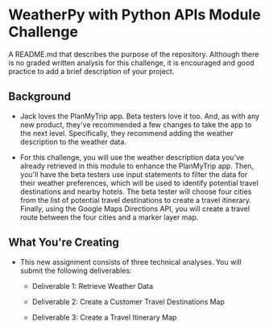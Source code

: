 # WeatherPy with Python APIs Module Challenge

A README.md that describes the purpose of the repository. Although there is no graded written analysis for this challenge, it is encouraged and good practice to add a brief description of your project.


## Background
- Jack loves the PlanMyTrip app. Beta testers love it too. And, as with any new product, they've recommended a few changes to take the app to the next level. Specifically, they recommend adding the weather description to the weather data.

- For this challenge, you will use the weather description data you've already retrieved in this module to enhance the PlanMyTrip app. Then, you'll have the beta testers use input statements to filter the data for their weather preferences, which will be used to identify potential travel destinations and nearby hotels. The beta tester will choose four cities from the list of potential travel destinations to create a travel itinerary. Finally, using the Google Maps Directions API, you will create a travel route between the four cities and a marker layer map.

## What You're Creating
- This new assignment consists of three technical analyses. You will submit the following deliverables:

  - Deliverable 1: Retrieve Weather Data

  - Deliverable 2: Create a Customer Travel Destinations Map

  - Deliverable 3: Create a Travel Itinerary Map
